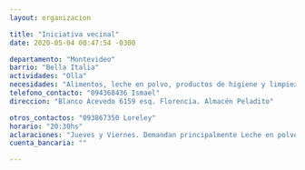 ```yaml
---
layout: organizacion

title: "Iniciativa vecinal"
date: 2020-05-04 00:47:54 -0300

departamento: "Montevideo"
barrio: "Bella Italia"
actividades: "Olla"
necesidades: "Alimentos, leche en polvo, productos de higiene y limpieza"
telefono_contacto: "094368436 Ismael"
direccion: "Blanco Acevedo 6159 esq. Florencia. Almacén Peladito"

otros_contactos: "093867350 Loreley"
horario: "20:30hs"
aclaraciones: "Jueves y Viernes. Demandan principalmente Leche en polvo"
cuenta_bancaria: ""

---
```

